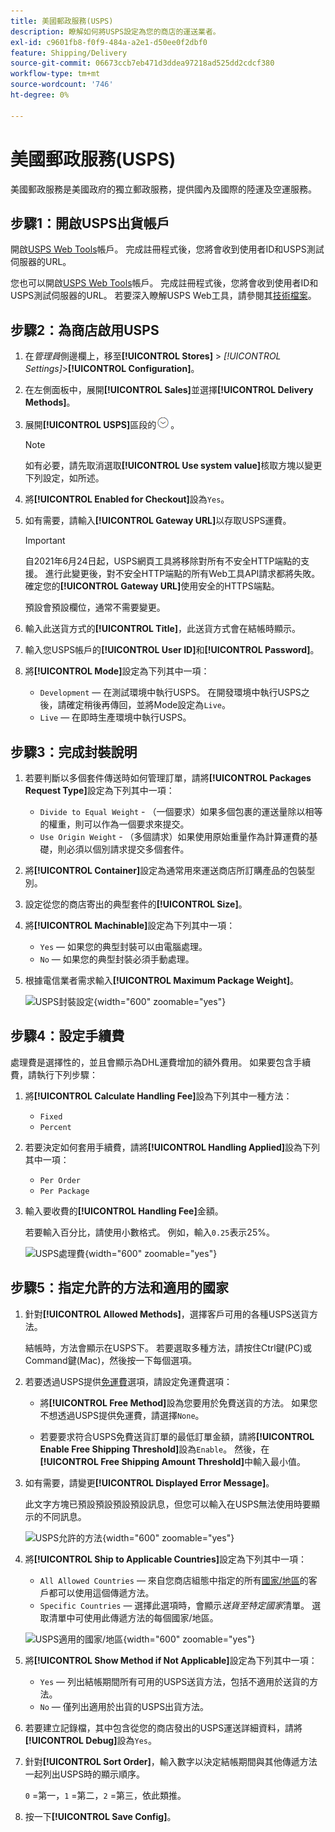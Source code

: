 ```yaml
---
title: 美國郵政服務(USPS)
description: 瞭解如何將USPS設定為您的商店的運送業者。
exl-id: c9601fb8-f0f9-484a-a2e1-d50ee0f2dbf0
feature: Shipping/Delivery
source-git-commit: 06673ccb7eb471d3ddea97218ad525dd2cdcf380
workflow-type: tm+mt
source-wordcount: '746'
ht-degree: 0%

---
```


# 美國郵政服務(USPS)

美國郵政服務是美國政府的獨立郵政服務，提供國內及國際的陸運及空運服務。

## 步驟1：開啟USPS出貨帳戶

開啟[USPS Web Tools][1]帳戶。 完成註冊程式後，您將會收到使用者ID和USPS測試伺服器的URL。

您也可以開啟[USPS Web Tools][1]帳戶。 完成註冊程式後，您將會收到使用者ID和USPS測試伺服器的URL。 若要深入瞭解USPS Web工具，請參閱其[技術檔案][2]。

## 步驟2：為商店啟用USPS

1. 在&#x200B;_管理員_&#x200B;側邊欄上，移至&#x200B;**[!UICONTROL Stores]** > _[!UICONTROL Settings]_>**[!UICONTROL Configuration]**。

1. 在左側面板中，展開&#x200B;**[!UICONTROL Sales]**&#x200B;並選擇&#x200B;**[!UICONTROL Delivery Methods]**。

1. 展開&#x200B;**[!UICONTROL USPS]**&#x200B;區段的![擴充選擇器](../assets/icon-display-expand.png)。

   >[!NOTE]
   >
   >如有必要，請先取消選取&#x200B;**[!UICONTROL Use system value]**&#x200B;核取方塊以變更下列設定，如所述。

1. 將&#x200B;**[!UICONTROL Enabled for Checkout]**&#x200B;設為`Yes`。

1. 如有需要，請輸入&#x200B;**[!UICONTROL Gateway URL]**&#x200B;以存取USPS運費。

   >[!IMPORTANT]
   >
   >自2021年6月24日起，USPS網頁工具將移除對所有不安全HTTP端點的支援。 進行此變更後，對不安全HTTP端點的所有Web工具API請求都將失敗。 確定您的&#x200B;**[!UICONTROL Gateway URL]**&#x200B;使用安全的HTTPS端點。

   預設會預設欄位，通常不需要變更。

1. 輸入此送貨方式的&#x200B;**[!UICONTROL Title]**，此送貨方式會在結帳時顯示。

1. 輸入您USPS帳戶的&#x200B;**[!UICONTROL User ID]**&#x200B;和&#x200B;**[!UICONTROL Password]**。

1. 將&#x200B;**[!UICONTROL Mode]**&#x200B;設定為下列其中一項：

   - `Development` — 在測試環境中執行USPS。 在開發環境中執行USPS之後，請確定稍後再傳回，並將Mode設定為`Live`。
   - `Live` — 在即時生產環境中執行USPS。

## 步驟3：完成封裝說明

1. 若要判斷以多個套件傳送時如何管理訂單，請將&#x200B;**[!UICONTROL Packages Request Type]**&#x200B;設定為下列其中一項：

   - `Divide to Equal Weight` - （一個要求）如果多個包裹的運送量除以相等的權重，則可以作為一個要求來提交。
   - `Use Origin Weight` - （多個請求）如果使用原始重量作為計算運費的基礎，則必須以個別請求提交多個套件。

1. 將&#x200B;**[!UICONTROL Container]**&#x200B;設定為通常用來運送商店所訂購產品的包裝型別。

1. 設定從您的商店寄出的典型套件的&#x200B;**[!UICONTROL Size]**。

1. 將&#x200B;**[!UICONTROL Machinable]**&#x200B;設定為下列其中一項：

   - `Yes` — 如果您的典型封裝可以由電腦處理。
   - `No` — 如果您的典型封裝必須手動處理。

1. 根據電信業者需求輸入&#x200B;**[!UICONTROL Maximum Package Weight]**。

   ![USPS封裝設定](../configuration-reference/sales/assets/delivery-methods-usps-packaging.png){width="600" zoomable="yes"}

## 步驟4：設定手續費

處理費是選擇性的，並且會顯示為DHL運費增加的額外費用。 如果要包含手續費，請執行下列步驟：

1. 將&#x200B;**[!UICONTROL Calculate Handling Fee]**&#x200B;設為下列其中一種方法：

   - `Fixed`
   - `Percent`

1. 若要決定如何套用手續費，請將&#x200B;**[!UICONTROL Handling Applied]**&#x200B;設為下列其中一項：

   - `Per Order`
   - `Per Package`

1. 輸入要收費的&#x200B;**[!UICONTROL Handling Fee]**&#x200B;金額。

   若要輸入百分比，請使用小數格式。 例如，輸入`0.25`表示25%。

   ![USPS處理費](../configuration-reference/sales/assets/delivery-methods-usps-handling-fee.png){width="600" zoomable="yes"}

## 步驟5：指定允許的方法和適用的國家

1. 針對&#x200B;**[!UICONTROL Allowed Methods]**，選擇客戶可用的各種USPS送貨方法。

   結帳時，方法會顯示在USPS下。 若要選取多種方法，請按住Ctrl鍵(PC)或Command鍵(Mac)，然後按一下每個選項。

1. 若要透過USPS提供[免運費](shipping-free.md)選項，請設定免運費選項：

   - 將&#x200B;**[!UICONTROL Free Method]**&#x200B;設為您要用於免費送貨的方法。 如果您不想透過USPS提供免運費，請選擇`None`。

   - 若要要求符合USPS免費送貨訂單的最低訂單金額，請將&#x200B;**[!UICONTROL Enable Free Shipping Threshold]**&#x200B;設為`Enable`。 然後，在&#x200B;**[!UICONTROL Free Shipping Amount Threshold]**&#x200B;中輸入最小值。

1. 如有需要，請變更&#x200B;**[!UICONTROL Displayed Error Message]**。

   此文字方塊已預設預設預設預設訊息，但您可以輸入在USPS無法使用時要顯示的不同訊息。

   ![USPS允許的方法](../configuration-reference/sales/assets/delivery-methods-usps-allowed-methods.png){width="600" zoomable="yes"}

1. 將&#x200B;**[!UICONTROL Ship to Applicable Countries]**&#x200B;設定為下列其中一項：

   - `All Allowed Countries` — 來自您商店組態中指定的所有[國家/地區](../getting-started/store-details.md#country-options)的客戶都可以使用這個傳遞方法。
   - `Specific Countries` — 選擇此選項時，會顯示&#x200B;_送貨至特定國家_&#x200B;清單。 選取清單中可使用此傳遞方法的每個國家/地區。

   ![USPS適用的國家/地區](../configuration-reference/sales/assets/delivery-methods-usps-countries.png){width="600" zoomable="yes"}

1. 將&#x200B;**[!UICONTROL Show Method if Not Applicable]**&#x200B;設定為下列其中一項：

   - `Yes` — 列出結帳期間所有可用的USPS送貨方法，包括不適用於送貨的方法。
   - `No` — 僅列出適用於出貨的USPS出貨方法。

1. 若要建立記錄檔，其中包含從您的商店發出的USPS運送詳細資料，請將&#x200B;**[!UICONTROL Debug]**&#x200B;設為`Yes`。

1. 針對&#x200B;**[!UICONTROL Sort Order]**，輸入數字以決定結帳期間與其他傳遞方法一起列出USPS時的顯示順序。

   `0` =第一，`1` =第二，`2` =第三，依此類推。

1. 按一下&#x200B;**[!UICONTROL Save Config]**。


[1]: https://secure.shippingapis.com/registration/
[2]: https://www.usps.com/business/web-tools-apis/welcome.htm
